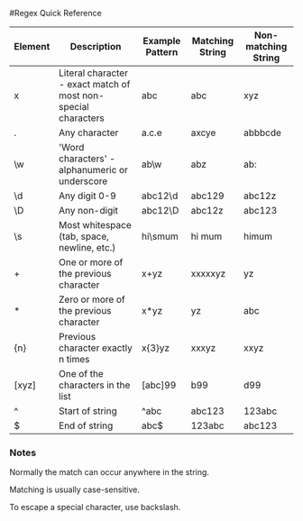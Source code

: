 #Regex Quick Reference

| Element | Description | Example Pattern | Matching String | Non-matching String |
|---|---|---|---|---|
| x | Literal character - exact match of most non-special characters | abc | abc | xyz |
| . | Any character | a.c.e | axcye | abbbcde |
| \w | 'Word characters' - alphanumeric or underscore | ab\w | abz | ab: |
| \d | Any digit 0-9 | abc12\d | abc129 | abc12z |
| \D | Any non-digit | abc12\D | abc12z | abc123 |
| \s | Most whitespace (tab, space, newline, etc.) | hi\smum | hi mum | himum |
| + | One or more of the previous character | x+yz | xxxxxyz | yz |
| * | Zero or more of the previous character | x*yz | yz | abc |
| {n} | Previous character exactly n times | x{3}yz | xxxyz | xxyz |
| [xyz] | One of the characters in the list | [abc]99 | b99 | d99 |
| ^ | Start of string | ^abc | abc123 | 123abc |
| $ | End of string | abc$ | 123abc | abc123 |


### Notes

Normally the match can occur anywhere in the string.

Matching is usually case-sensitive.

To escape a special character, use backslash.
